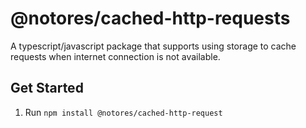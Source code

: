 # @notores/cached-http-requests

A typescript/javascript package that supports using storage to cache requests when internet connection is not available.

## Get Started

1. Run `npm install @notores/cached-http-request`